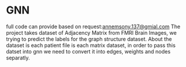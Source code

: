 # GNN
full code can provide based on request:annemsony.137@gmial.com
The project takes dataset of Adjacency Matrix from FMRI Brain Images, we trying to predict the labels for the graph structure dataset.
About the dataset is each patient file is each matrix dataset, 
in order to pass this datset into gnn we need to convert it into edges, weights and nodes separatly.

